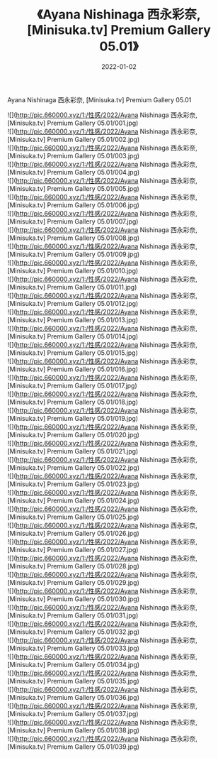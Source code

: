 ﻿---
layout: post
title:  《Ayana Nishinaga 西永彩奈, [Minisuka.tv] Premium Gallery 05.01》
date:   2022-01-02
img: http://pic.660000.xyz/1:/性感/2022/Ayana Nishinaga 西永彩奈, [Minisuka.tv] Premium Gallery 05.01/000.jpg
categories: [美女, 清纯, 唯美]
---

Ayana Nishinaga 西永彩奈, [Minisuka.tv] Premium Gallery 05.01

  ![](http://pic.660000.xyz/1:/性感/2022/Ayana Nishinaga 西永彩奈, [Minisuka.tv] Premium Gallery 05.01/001.jpg) <br> ![](http://pic.660000.xyz/1:/性感/2022/Ayana Nishinaga 西永彩奈, [Minisuka.tv] Premium Gallery 05.01/002.jpg) <br> ![](http://pic.660000.xyz/1:/性感/2022/Ayana Nishinaga 西永彩奈, [Minisuka.tv] Premium Gallery 05.01/003.jpg) <br> ![](http://pic.660000.xyz/1:/性感/2022/Ayana Nishinaga 西永彩奈, [Minisuka.tv] Premium Gallery 05.01/004.jpg) <br> ![](http://pic.660000.xyz/1:/性感/2022/Ayana Nishinaga 西永彩奈, [Minisuka.tv] Premium Gallery 05.01/005.jpg) <br> ![](http://pic.660000.xyz/1:/性感/2022/Ayana Nishinaga 西永彩奈, [Minisuka.tv] Premium Gallery 05.01/006.jpg) <br> ![](http://pic.660000.xyz/1:/性感/2022/Ayana Nishinaga 西永彩奈, [Minisuka.tv] Premium Gallery 05.01/007.jpg) <br> ![](http://pic.660000.xyz/1:/性感/2022/Ayana Nishinaga 西永彩奈, [Minisuka.tv] Premium Gallery 05.01/008.jpg) <br> ![](http://pic.660000.xyz/1:/性感/2022/Ayana Nishinaga 西永彩奈, [Minisuka.tv] Premium Gallery 05.01/009.jpg) <br> ![](http://pic.660000.xyz/1:/性感/2022/Ayana Nishinaga 西永彩奈, [Minisuka.tv] Premium Gallery 05.01/010.jpg) <br> ![](http://pic.660000.xyz/1:/性感/2022/Ayana Nishinaga 西永彩奈, [Minisuka.tv] Premium Gallery 05.01/011.jpg) <br> ![](http://pic.660000.xyz/1:/性感/2022/Ayana Nishinaga 西永彩奈, [Minisuka.tv] Premium Gallery 05.01/012.jpg) <br> ![](http://pic.660000.xyz/1:/性感/2022/Ayana Nishinaga 西永彩奈, [Minisuka.tv] Premium Gallery 05.01/013.jpg) <br> ![](http://pic.660000.xyz/1:/性感/2022/Ayana Nishinaga 西永彩奈, [Minisuka.tv] Premium Gallery 05.01/014.jpg) <br> ![](http://pic.660000.xyz/1:/性感/2022/Ayana Nishinaga 西永彩奈, [Minisuka.tv] Premium Gallery 05.01/015.jpg) <br> ![](http://pic.660000.xyz/1:/性感/2022/Ayana Nishinaga 西永彩奈, [Minisuka.tv] Premium Gallery 05.01/016.jpg) <br> ![](http://pic.660000.xyz/1:/性感/2022/Ayana Nishinaga 西永彩奈, [Minisuka.tv] Premium Gallery 05.01/017.jpg) <br> ![](http://pic.660000.xyz/1:/性感/2022/Ayana Nishinaga 西永彩奈, [Minisuka.tv] Premium Gallery 05.01/018.jpg) <br> ![](http://pic.660000.xyz/1:/性感/2022/Ayana Nishinaga 西永彩奈, [Minisuka.tv] Premium Gallery 05.01/019.jpg) <br> ![](http://pic.660000.xyz/1:/性感/2022/Ayana Nishinaga 西永彩奈, [Minisuka.tv] Premium Gallery 05.01/020.jpg) <br> ![](http://pic.660000.xyz/1:/性感/2022/Ayana Nishinaga 西永彩奈, [Minisuka.tv] Premium Gallery 05.01/021.jpg) <br> ![](http://pic.660000.xyz/1:/性感/2022/Ayana Nishinaga 西永彩奈, [Minisuka.tv] Premium Gallery 05.01/022.jpg) <br> ![](http://pic.660000.xyz/1:/性感/2022/Ayana Nishinaga 西永彩奈, [Minisuka.tv] Premium Gallery 05.01/023.jpg) <br> ![](http://pic.660000.xyz/1:/性感/2022/Ayana Nishinaga 西永彩奈, [Minisuka.tv] Premium Gallery 05.01/024.jpg) <br> ![](http://pic.660000.xyz/1:/性感/2022/Ayana Nishinaga 西永彩奈, [Minisuka.tv] Premium Gallery 05.01/025.jpg) <br> ![](http://pic.660000.xyz/1:/性感/2022/Ayana Nishinaga 西永彩奈, [Minisuka.tv] Premium Gallery 05.01/026.jpg) <br> ![](http://pic.660000.xyz/1:/性感/2022/Ayana Nishinaga 西永彩奈, [Minisuka.tv] Premium Gallery 05.01/027.jpg) <br> ![](http://pic.660000.xyz/1:/性感/2022/Ayana Nishinaga 西永彩奈, [Minisuka.tv] Premium Gallery 05.01/028.jpg) <br> ![](http://pic.660000.xyz/1:/性感/2022/Ayana Nishinaga 西永彩奈, [Minisuka.tv] Premium Gallery 05.01/029.jpg) <br> ![](http://pic.660000.xyz/1:/性感/2022/Ayana Nishinaga 西永彩奈, [Minisuka.tv] Premium Gallery 05.01/030.jpg) <br> ![](http://pic.660000.xyz/1:/性感/2022/Ayana Nishinaga 西永彩奈, [Minisuka.tv] Premium Gallery 05.01/031.jpg) <br> ![](http://pic.660000.xyz/1:/性感/2022/Ayana Nishinaga 西永彩奈, [Minisuka.tv] Premium Gallery 05.01/032.jpg) <br> ![](http://pic.660000.xyz/1:/性感/2022/Ayana Nishinaga 西永彩奈, [Minisuka.tv] Premium Gallery 05.01/033.jpg) <br> ![](http://pic.660000.xyz/1:/性感/2022/Ayana Nishinaga 西永彩奈, [Minisuka.tv] Premium Gallery 05.01/034.jpg) <br> ![](http://pic.660000.xyz/1:/性感/2022/Ayana Nishinaga 西永彩奈, [Minisuka.tv] Premium Gallery 05.01/035.jpg) <br> ![](http://pic.660000.xyz/1:/性感/2022/Ayana Nishinaga 西永彩奈, [Minisuka.tv] Premium Gallery 05.01/036.jpg) <br> ![](http://pic.660000.xyz/1:/性感/2022/Ayana Nishinaga 西永彩奈, [Minisuka.tv] Premium Gallery 05.01/037.jpg) <br> ![](http://pic.660000.xyz/1:/性感/2022/Ayana Nishinaga 西永彩奈, [Minisuka.tv] Premium Gallery 05.01/038.jpg) <br> ![](http://pic.660000.xyz/1:/性感/2022/Ayana Nishinaga 西永彩奈, [Minisuka.tv] Premium Gallery 05.01/039.jpg) <br>